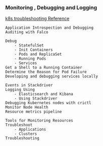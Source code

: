 
### Monitoring , Debugging and Logging

[k8s troubleshooting Reference](https://kubernetes.io/docs/tasks/debug-application-cluster/debug-running-pod/)

```
Application Introspection and Debugging
Auditing with Falco

Debug 
    - StatefulSet
    - Init Containers
    - Pods and ReplicaSet
    - Running Pods
    - Services
Get a Shell to a Running Container
Determine the Reason for Pod Failure
Developing and debugging services locally

Events in Stackdriver
Logging Using 
    - Elasticsearch and Kibana
    - Using Stackdriver
Debugging Kubernetes nodes with crictl
Monitor Node Health
Resource metrics pipeline

Tools for Monitoring Resources
Troubleshoot 
    - Applications
    - Clusters
Troubleshooting

```

